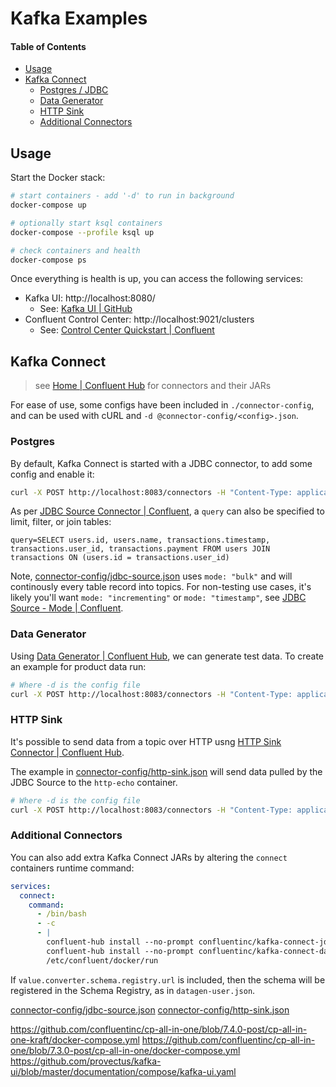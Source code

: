 # Kafka Examples

#### Table of Contents

- [Usage](#usage)
- [Kafka Connect](#kafka-connect)
  - [Postgres / JDBC](#Postgres)
  - [Data Generator](#data-generator)
  - [HTTP Sink](#http-sink)
  - [Additional Connectors](#additional-connectors)

## Usage

Start the Docker stack:

```bash
# start containers - add '-d' to run in background
docker-compose up

# optionally start ksql containers
docker-compose --profile ksql up

# check containers and health
docker-compose ps
```

Once everything is health is up, you can access the following services:

- Kafka UI: http://localhost:8080/
  - See: [Kafka UI | GitHub][kafka ui]
- Confluent Control Center: http://localhost:9021/clusters
  - See: [Control Center Quickstart | Confluent][confluent control center]

## Kafka Connect

> see [Home | Confluent Hub] for connectors and their JARs

For ease of use, some configs have been included in `./connector-config`, and can be used with cURL and `-d @connector-config/<config>.json`.

### Postgres

By default, Kafka Connect is started with a JDBC connector, to add some config and enable it:

```bash
curl -X POST http://localhost:8083/connectors -H "Content-Type: application/json" -d @connector-config/jdbc-source.json
```

As per [JDBC Source Connector | Confluent], a `query` can also be specified to limit, filter, or join tables:

```
query=SELECT users.id, users.name, transactions.timestamp, transactions.user_id, transactions.payment FROM users JOIN transactions ON (users.id = transactions.user_id)
```

Note, [connector-config/jdbc-source.json](./connector-config/jdbc-source.json) uses `mode: "bulk"` and will continously every table record into topics. For non-testing use cases, it's likely you'll want `mode: "incrementing"` or `mode: "timestamp"`, see [JDBC Source - Mode | Confluent].

### Data Generator

Using [Data Generator | Confluent Hub], we can generate test data. To create an example for product data run:

```bash
# Where -d is the config file
curl -X POST http://localhost:8083/connectors -H "Content-Type: application/json" -d @connector-config/datagen-product.json
```

### HTTP Sink

It's possible to send data from a topic over HTTP usng [HTTP Sink Connector | Confluent Hub].

The example in [connector-config/http-sink.json](./connector-config/http-sink.json) will send data pulled by the JDBC Source to the `http-echo` container.

```bash
# Where -d is the config file
curl -X POST http://localhost:8083/connectors -H "Content-Type: application/json" -d @connector-config/datagen-product.json
```

### Additional Connectors

You can also add extra Kafka Connect JARs by altering the `connect` containers runtime command:

```yaml
services:
  connect:
    command:
      - /bin/bash
      - -c
      - |
        confluent-hub install --no-prompt confluentinc/kafka-connect-jdbc:10.7.1
        confluent-hub install --no-prompt confluentinc/kafka-connect-datagen:latest:latest
        /etc/confluent/docker/run
```

If `value.converter.schema.registry.url` is included, then the schema will be registered in the Schema Registry, as in `datagen-user.json`.

[kafka ui]: https://github.com/provectus/kafka-ui
[confluent control center]: https://docs.confluent.io/platform/current/platform-quickstart.html#quickstart
[home | confluent hub]: https://www.confluent.io/hub/
[jdbc source Connector | confluent]: https://docs.confluent.io/kafka-connectors/jdbc/current/source-connector/overview.html#configuration
[jdbc source - mode | confluent]: https://docs.confluent.io/kafka-connectors/jdbc/current/source-connector/source_config_options.html#mode
[http sink connector | confluent hub]: https://www.confluent.io/hub/confluentinc/kafka-connect-http
[data generator | confluent hub]: https://www.confluent.io/hub/confluentinc/kafka-connect-datagen
[jdbc source json format | stackoverflow]: https://stackoverflow.com/questions/66260026/transform-kafka-connect-jdbc-source-connector-output-to-custom-format
[smt examples | confluent]: https://docs.confluent.io/cloud/current/connectors/single-message-transforms.html#smt-examples

[connector-config/jdbc-source.json](./connector-config/jdbc-source.json)
[connector-config/http-sink.json](./connector-config/http-sink.json)

https://github.com/confluentinc/cp-all-in-one/blob/7.4.0-post/cp-all-in-one-kraft/docker-compose.yml
https://github.com/confluentinc/cp-all-in-one/blob/7.3.0-post/cp-all-in-one/docker-compose.yml
https://github.com/provectus/kafka-ui/blob/master/documentation/compose/kafka-ui.yaml
